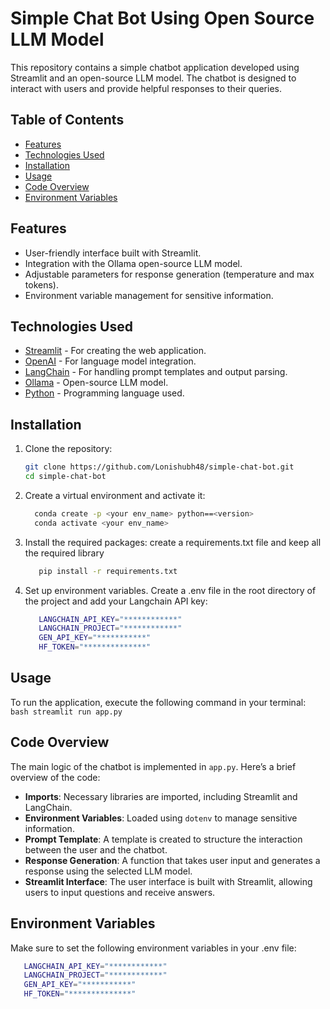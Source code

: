 # Simple Chat Bot Using Open Source LLM Model

This repository contains a simple chatbot application developed using Streamlit and an open-source LLM model. The chatbot is designed to interact with users and provide helpful responses to their queries.

## Table of Contents

- [Features](#features)
- [Technologies Used](#technologies-used)
- [Installation](#installation)
- [Usage](#usage)
- [Code Overview](#code-overview)
- [Environment Variables](#environment-variables)

## Features

- User-friendly interface built with Streamlit.
- Integration with the Ollama open-source LLM model.
- Adjustable parameters for response generation (temperature and max tokens).
- Environment variable management for sensitive information.

## Technologies Used

- [Streamlit](https://streamlit.io/) - For creating the web application.
- [OpenAI](https://openai.com/) - For language model integration.
- [LangChain](https://langchain.com/) - For handling prompt templates and output parsing.
- [Ollama](https://ollama.com/) - Open-source LLM model.
- [Python](https://www.python.org/) - Programming language used.

## Installation

1. Clone the repository:
   ```bash
   git clone https://github.com/Lonishubh48/simple-chat-bot.git
   cd simple-chat-bot
   ```
2. Create a virtual environment and activate it:
   ```bash
     conda create -p <your env_name> python==<version>
     conda activate <your env_name>
    ```
3. Install the required packages: create a requirements.txt file and keep all the required library 
   ```bash
      pip install -r requirements.txt
   ```
4. Set up environment variables. Create a .env file in the root directory of the project and add your Langchain API key:
   ```bash
      LANGCHAIN_API_KEY="************"
      LANGCHAIN_PROJECT="************"
      GEN_API_KEY="***********"
      HF_TOKEN="**************"
   ```
## Usage
To run the application, execute the following command in your terminal:
    ```bash
      streamlit run app.py
    ```
## Code Overview

The main logic of the chatbot is implemented in `app.py`. Here’s a brief overview of the code:

- **Imports**: Necessary libraries are imported, including Streamlit and LangChain.
- **Environment Variables**: Loaded using `dotenv` to manage sensitive information.
- **Prompt Template**: A template is created to structure the interaction between the user and the chatbot.
- **Response Generation**: A function that takes user input and generates a response using the selected LLM model.
- **Streamlit Interface**: The user interface is built with Streamlit, allowing users to input questions and receive answers.

## Environment Variables
  Make sure to set the following environment variables in your .env file:
   ```bash
      LANGCHAIN_API_KEY="************"
      LANGCHAIN_PROJECT="************"
      GEN_API_KEY="***********"
      HF_TOKEN="**************"
   ```


